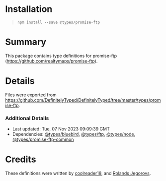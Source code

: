 # Installation
> `npm install --save @types/promise-ftp`

# Summary
This package contains type definitions for promise-ftp (https://github.com/realtymaps/promise-ftp).

# Details
Files were exported from https://github.com/DefinitelyTyped/DefinitelyTyped/tree/master/types/promise-ftp.

### Additional Details
 * Last updated: Tue, 07 Nov 2023 09:09:39 GMT
 * Dependencies: [@types/bluebird](https://npmjs.com/package/@types/bluebird), [@types/ftp](https://npmjs.com/package/@types/ftp), [@types/node](https://npmjs.com/package/@types/node), [@types/promise-ftp-common](https://npmjs.com/package/@types/promise-ftp-common)

# Credits
These definitions were written by [coolreader18](https://github.com/coolreader18), and [Rolands Jegorovs](https://github.com/Rolandisimo).
